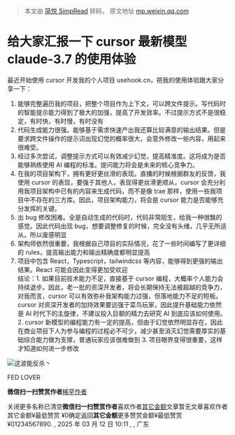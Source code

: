 > 本文由 [简悦 SimpRead](http://ksria.com/simpread/) 转码， 原文地址 [mp.weixin.qq.com](https://mp.weixin.qq.com/s/yZ0udHVJmyppzKpMCaA1xw)

给大家汇报一下 cursor 最新模型 claude-3.7 的使用体验
====================================

最近开始使用 cursor 开发我的个人项目 usehook.cn，把我的使用体验跟大家分享一下：  
1. 能够完整遍历我的项目，把整个项目作为上下文，可以跨文件提示。写代码时的智能提示能力得到了极大的加强，提高了开发效率。不过提示方式不是很稳定，有时快，有时慢，有时没有  
2. 代码生成能力很强。能够基于需求快速产出我还算比较满意的输出结果。但是要求跨文件操作的提示词出现幻觉的概率很大，会意外修改一些内容，用起来很难受。  
3. 经过多次尝试，调整提示方式可以有效减少幻觉，提高精准度。这将成为是否能够熟练使用 AI 编程的标准。提问能力将会是未来的核心竞争力。  
4. 在我的项目架构下，拥有更好更丝滑的表现。直播的时候根据群友的反馈，我使用 cursor 的表现，要强于其他人，表现得更丝滑更顺从，cursor 会充分利用我项目架构中已有的内容来生成代码，而不是像 trae 那样，使用一些我项目中不存在的三方库。因此，项目架构能力，将会是 cursor 能力是否能够充分发挥的关键。  
5. 出 bug 修改困难。全是自动生成的代码时，代码非常陌生，给我一种很飘的感觉。因此代码出现 bug，想要调整修复的时候，完全没有头绪，几乎无所适从。所以废感明显  
6. 架构师依然很重要，我根据自己项目的实际情况，花了一些时间编写了更详细的 rules，提高输出能力和输出精确度都明显提高  
7. 项目中包含 React，Typescript，tailwindcss 等内容，能够得到更强的输出结果。React 可能会因此变得更加受欢迎  
结论：1. 如果目前技术能力不足，直接基于 cursor 编程，大概率个人能力会持续退步。因此，老一批的资深开发者，将会长期保持无法被超越的竞争力，对我而言，cursor 可以有效弥补我架构能力过强，但落地能力不足的短板。cursor 对资深开发者的加持效果要远强于菜鸟玩家，因此提升基础能力依然是 AI 时代下的主旋律，不建议投入巨额的精力去研究 AI 到底应该如何使用。2. cursor 新模型的编程能力有一定的提高，但由于幻觉依然明显存在，因此在商业项目下人为参与编程的过程必不可少，减少甚至消灭幻觉需要厚实的基础综合能力做为支撑，普通玩家应该很难做到 3. 项目眼界变得很重要，这样才知道如何进一步修改

![](https://mmbiz.qlogo.cn/mmbiz_jpg/a29MvficyqDYAmNUia8DQzTrv2aWH6QqNBEZgcT05QLKWyY2unHKQNiahvAjW2icw0TOEw7mjfRaAI6zy2NEhbqQyw/0?wx_fmt=jpeg)这波能反杀丶

FED LOVER

**微信扫一扫赞赏作者**[稀罕作者](javascript:;)

关闭更多名称已清空**微信扫一扫赞赏作者**喜欢作者[其它金额](javascript:;)文章暂无文章喜欢作者其它金额¥最低赞赏 ¥0确定返回**其它金额**更多赞赏金额¥最低赞赏 ¥01234567890. , 2025 年 03 月 12 日 10:11 , , 广东